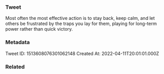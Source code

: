 ### Tweet
Most often the most effective action is to stay back, keep calm, and let others be frustrated by the traps you lay for them, playing for long-term power rather than quick victory.

### Metadata
Tweet ID: 1513608076301062148
Created At: 2022-04-11T20:01:01.000Z

### Related

